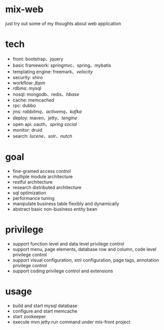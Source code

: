 mix-web
=======
just try out some of my thoughts about web application

tech
=======
- front: bootstrap、jquery
- basic framework: springmvc、spring、mybatis
- templating engine: freemark、*velocity*
- security: shiro
- workflow: *jbpm*
- rdbms: mysql
- nosql: mongodb、redis、*hbase*
- cache: memcached
- rpc: dubbo
- jms: *rabbitmq、activemq、kafka*
- deploy: maven、jetty、*tengine*
- open api: oauth、*spring social*
- monitor: druid
- search: *lucene、solr、nutch*

goal
=======
- fine-grained access control
- multiple module architecture
- restful architecture
- research distributed architecture
- sql optimization
- performance tuning
- manipulate business table flexibly and dynamically
- abstract basic non-business entity bean

privilege
=======
- support function level and data level privilege control
- support menu, page elements, database row and column, code level privilege control
- support visual configuration, xml configuration, page tags, annotation privilege control
- support coding privilege control and extensions

usage
=======
- build and start mysql database
- configure and start memcache
- start zookeeper
- execute mvn jetty:run command under mix-front project

